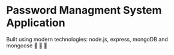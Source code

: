 # Password Managment System Application

Built using modern technologies: node.js, express, mongoDB and mongoose 🙂 🙂 🙂
